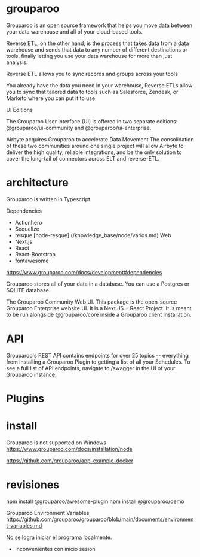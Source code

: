 # grouparoo
 
Grouparoo is an open source framework that helps you move data between your data warehouse and all of your cloud-based tools.

Reverse ETL, on the other hand, is the process that takes data from a data warehouse and sends that data to any number of different destinations or tools, finally letting you use your data warehouse for more than just analysis.

Reverse ETL allows you to sync records and groups across your tools

You already have the data you need in your warehouse, Reverse ETLs allow you to sync that tailored data to tools such as Salesforce, Zendesk, or Marketo where you can put it to use 


UI Editions

The Grouparoo User Interface (UI) is offered in two separate editions: @grouparoo/ui-community and @grouparoo/ui-enterprise.

Airbyte acquires Grouparoo to accelerate Data Movement
The consolidation of these two communities around one single project will allow Airbyte to deliver the high quality, reliable integrations, and be the only solution to cover the long-tail of connectors across ELT and reverse-ETL.

# architecture

Grouparoo is written in Typescript


Dependencies
- Actionhero
- Sequelize
- resque [node-resque] (/knowledge_base/node/varios.md)
Web
- Next.js
- React
- React-Bootstrap
- fontawesome
	
https://www.grouparoo.com/docs/development#dependencies


Grouparoo stores all of your data in a database. You can use a Postgres or SQLITE database.

The Grouparoo Community Web UI. This package is the open-source Grouparoo Enterprise website UI. It is a Next.JS + React Project. It is meant to be run alongside @grouparoo/core inside a Grouparoo client installation.

# API

Grouparoo's REST API contains endpoints for over 25 topics -- everything from installing a Grouparoo Plugin to getting a list of all your Schedules. To see a full list of API endpoints, navigate to /swagger in the UI of your Grouparoo instance.
# Plugins

# install

Grouparoo is not supported on Windows
https://www.grouparoo.com/docs/installation/node


https://github.com/grouparoo/app-example-docker

# revisiones

npm install @grouparoo/awesome-plugin
npm install @grouparoo/demo

Grouparoo Environment Variables
https://github.com/grouparoo/grouparoo/blob/main/documents/environment-variables.md

No se logra iniciar el programa localmente.
- Inconvenientes con inicio sesion
